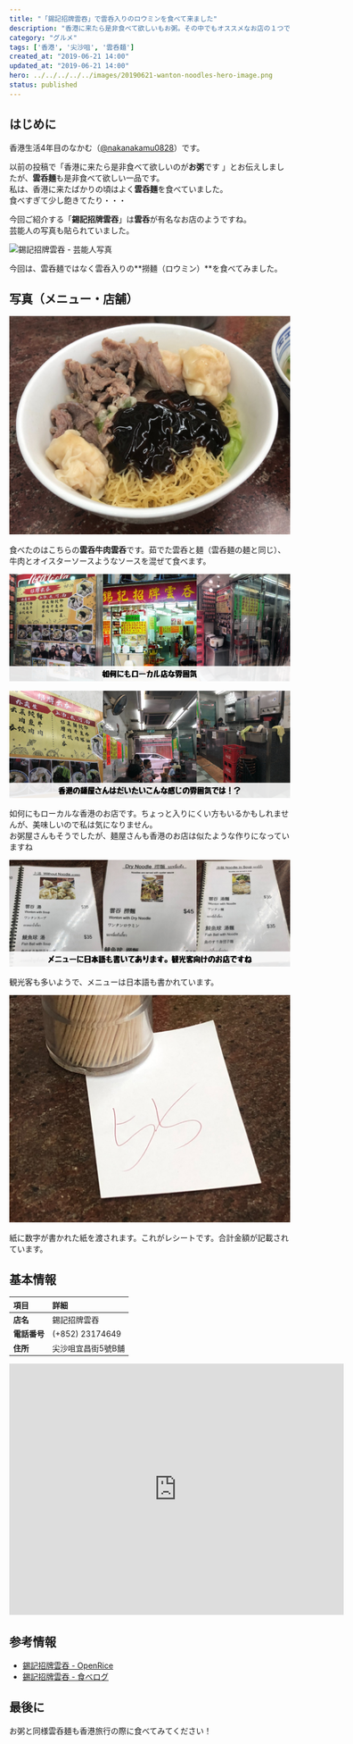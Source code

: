 ```yaml
---
title: "「錫記招牌雲吞」で雲呑入りのロウミンを食べて来ました"
description: "香港に来たら是非食べて欲しいもお粥。その中でもオススメなお店の１つである「洪利粥店茶餐廳」を紹介します"
category: "グルメ"
tags: ['香港', '尖沙咀', '雲呑麺']
created_at: "2019-06-21 14:00"
updated_at: "2019-06-21 14:00"
hero: ../../../../../images/20190621-wanton-noodles-hero-image.png
status: published
---
```


## はじめに

香港生活4年目のなかむ（[@nakanakamu0828](https://twitter.com/nakanakamu0828)）です。  

以前の投稿で「香港に来たら是非食べて欲しいのが**お粥**です 」とお伝えしましたが、**雲呑麺**も是非食べて欲しい一品です。  
私は、香港に来たばかりの頃はよく**雲呑麺**を食べていました。  
食べすぎて少し飽きてたり・・・

今回ご紹介する「**錫記招牌雲吞**」は**雲呑**が有名なお店のようですね。  
芸能人の写真も貼られていました。

![錫記招牌雲吞 - 芸能人写真](../../../../../images/uploads/2019/06/21/wanton_noodles/picture-1.jpg)


今回は、雲呑麺ではなく雲呑入りの**撈麺（ロウミン）**を食べてみました。


## 写真（メニュー・店舗）

![錫記招牌雲吞 - 雲呑撈麺](../../../../../images/uploads/2019/06/21/wanton_noodles/picture-2.jpg)

食べたのはこちらの**雲呑牛肉雲呑**です。茹でた雲呑と麺（雲呑麺の麺と同じ）、牛肉とオイスターソースようなソースを混ぜて食べます。

![錫記招牌雲吞 - 外観](../../../../../images/uploads/2019/06/21/wanton_noodles/picture-3.png)

![錫記招牌雲吞 - 店舗](../../../../../images/uploads/2019/06/21/wanton_noodles/picture-4.png)

如何にもローカルな香港のお店です。ちょっと入りにくい方もいるかもしれませんが、美味しいので私は気になりません。  
お粥屋さんもそうでしたが、麺屋さんも香港のお店は似たような作りになっていますね

![錫記招牌雲吞 - メニュー](../../../../../images/uploads/2019/06/21/wanton_noodles/picture-5.png)

観光客も多いようで、メニューは日本語も書かれています。

![錫記招牌雲吞 - レシート](../../../../../images/uploads/2019/06/21/wanton_noodles/picture-6.jpg)

紙に数字が書かれた紙を渡されます。これがレシートです。合計金額が記載されています。


## 基本情報

| 項目 | 詳細 |
|:---|:---|
|  **店名**  |  錫記招牌雲吞  |
|  **電話番号**  |  (+852) 23174649  |
|  **住所**  |  尖沙咀宜昌街5號B舖  |


<iframe src="https://www.google.com/maps/embed?pb=!1m18!1m12!1m3!1d3691.501242674759!2d114.1685985149546!3d22.29687538532534!2m3!1f0!2f0!3f0!3m2!1i1024!2i768!4f13.1!3m3!1m2!1s0x340400f27ce49ab5%3A0xa81d2529d4e15a45!2z6Yyr6KiY5oub54mM6Zuy5ZGR!5e0!3m2!1sja!2shk!4v1561175495975!5m2!1sja!2shk" width="600" height="450" frameborder="0" style="border:0" allowfullscreen></iframe>


## 参考情報
- [錫記招牌雲吞 - OpenRice](https://www.openrice.com/en/hongkong/r-shek-kee-wanton-noodles-tsim-sha-tsui-hong-kong-style-noodles-rice-noodles-r5764)
- [錫記招牌雲吞  - 食べログ](https://tabelog.com/hongkong/A5201/A520101/52001963/)


## 最後に
お粥と同様雲呑麺も香港旅行の際に食べてみてください！
